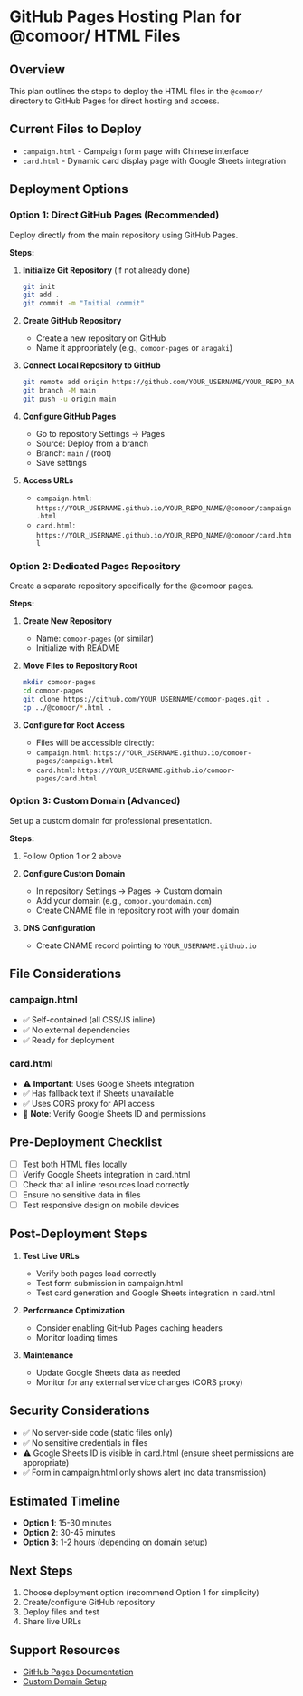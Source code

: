 # GitHub Pages Hosting Plan for @comoor/ HTML Files

## Overview
This plan outlines the steps to deploy the HTML files in the `@comoor/` directory to GitHub Pages for direct hosting and access.

## Current Files to Deploy
- `campaign.html` - Campaign form page with Chinese interface
- `card.html` - Dynamic card display page with Google Sheets integration

## Deployment Options

### Option 1: Direct GitHub Pages (Recommended)
Deploy directly from the main repository using GitHub Pages.

**Steps:**
1. **Initialize Git Repository** (if not already done)
   ```bash
   git init
   git add .
   git commit -m "Initial commit"
   ```

2. **Create GitHub Repository**
   - Create a new repository on GitHub
   - Name it appropriately (e.g., `comoor-pages` or `aragaki`)

3. **Connect Local Repository to GitHub**
   ```bash
   git remote add origin https://github.com/YOUR_USERNAME/YOUR_REPO_NAME.git
   git branch -M main
   git push -u origin main
   ```

4. **Configure GitHub Pages**
   - Go to repository Settings → Pages
   - Source: Deploy from a branch
   - Branch: `main` / (root)
   - Save settings

5. **Access URLs**
   - `campaign.html`: `https://YOUR_USERNAME.github.io/YOUR_REPO_NAME/@comoor/campaign.html`
   - `card.html`: `https://YOUR_USERNAME.github.io/YOUR_REPO_NAME/@comoor/card.html`

### Option 2: Dedicated Pages Repository
Create a separate repository specifically for the @comoor pages.

**Steps:**
1. **Create New Repository**
   - Name: `comoor-pages` (or similar)
   - Initialize with README

2. **Move Files to Repository Root**
   ```bash
   mkdir comoor-pages
   cd comoor-pages
   git clone https://github.com/YOUR_USERNAME/comoor-pages.git .
   cp ../@comoor/*.html .
   ```

3. **Configure for Root Access**
   - Files will be accessible directly:
   - `campaign.html`: `https://YOUR_USERNAME.github.io/comoor-pages/campaign.html`
   - `card.html`: `https://YOUR_USERNAME.github.io/comoor-pages/card.html`

### Option 3: Custom Domain (Advanced)
Set up a custom domain for professional presentation.

**Steps:**
1. Follow Option 1 or 2 above
2. **Configure Custom Domain**
   - In repository Settings → Pages → Custom domain
   - Add your domain (e.g., `comoor.yourdomain.com`)
   - Create CNAME file in repository root with your domain

3. **DNS Configuration**
   - Create CNAME record pointing to `YOUR_USERNAME.github.io`

## File Considerations

### campaign.html
- ✅ Self-contained (all CSS/JS inline)
- ✅ No external dependencies
- ✅ Ready for deployment

### card.html
- ⚠️ **Important**: Uses Google Sheets integration
- ✅ Has fallback text if Sheets unavailable
- ✅ Uses CORS proxy for API access
- 📝 **Note**: Verify Google Sheets ID and permissions

## Pre-Deployment Checklist

- [ ] Test both HTML files locally
- [ ] Verify Google Sheets integration in card.html
- [ ] Check that all inline resources load correctly
- [ ] Ensure no sensitive data in files
- [ ] Test responsive design on mobile devices

## Post-Deployment Steps

1. **Test Live URLs**
   - Verify both pages load correctly
   - Test form submission in campaign.html
   - Test card generation and Google Sheets integration in card.html

2. **Performance Optimization**
   - Consider enabling GitHub Pages caching headers
   - Monitor loading times

3. **Maintenance**
   - Update Google Sheets data as needed
   - Monitor for any external service changes (CORS proxy)

## Security Considerations

- ✅ No server-side code (static files only)
- ✅ No sensitive credentials in files
- ⚠️ Google Sheets ID is visible in card.html (ensure sheet permissions are appropriate)
- ✅ Form in campaign.html only shows alert (no data transmission)

## Estimated Timeline
- **Option 1**: 15-30 minutes
- **Option 2**: 30-45 minutes  
- **Option 3**: 1-2 hours (depending on domain setup)

## Next Steps
1. Choose deployment option (recommend Option 1 for simplicity)
2. Create/configure GitHub repository
3. Deploy files and test
4. Share live URLs

## Support Resources
- [GitHub Pages Documentation](https://docs.github.com/en/pages)
- [Custom Domain Setup](https://docs.github.com/en/pages/configuring-a-custom-domain-for-your-github-pages-site)